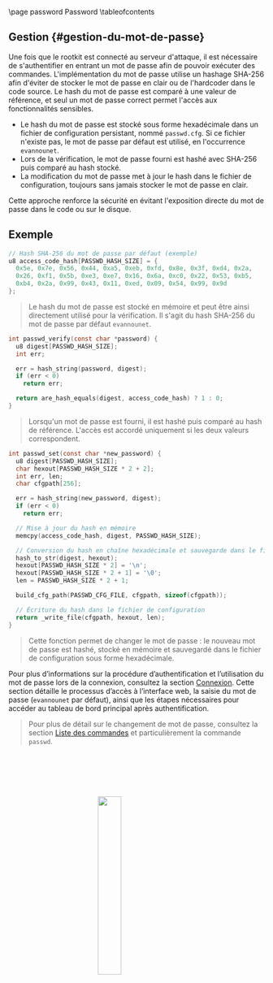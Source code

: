 \page password Password
\tableofcontents

## Gestion {#gestion-du-mot-de-passe}

Une fois que le rootkit est connecté au serveur d'attaque, il est nécessaire de s'authentifier en entrant un mot de passe afin de pouvoir exécuter des commandes. L'implémentation du mot de passe utilise un hashage SHA-256 afin d'éviter de stocker le mot de passe en clair ou de l'hardcoder dans le code source. Le hash du mot de passe est comparé à une valeur de référence, et seul un mot de passe correct permet l'accès aux fonctionnalités sensibles.
- Le hash du mot de passe est stocké sous forme hexadécimale dans un fichier de configuration persistant, nommé `passwd.cfg`. Si ce fichier n'existe pas, le mot de passe par défaut est utilisé, en l'occurrence `evannounet`.
- Lors de la vérification, le mot de passe fourni est hashé avec SHA-256 puis comparé au hash stocké.
- La modification du mot de passe met à jour le hash dans le fichier de configuration, toujours sans jamais stocker le mot de passe en clair.

Cette approche renforce la sécurité en évitant l'exposition directe du mot de passe dans le code ou sur le disque.

## Exemple

```c
// Hash SHA-256 du mot de passe par défaut (exemple)
u8 access_code_hash[PASSWD_HASH_SIZE] = {
  0x5e, 0x7e, 0x56, 0x44, 0xa5, 0xeb, 0xfd, 0x8e, 0x3f, 0xd4, 0x2a,
  0x26, 0xf1, 0x5b, 0xe3, 0xe7, 0x16, 0x6a, 0xc0, 0x22, 0x53, 0xb5,
  0xb4, 0x2a, 0x99, 0x43, 0x11, 0xed, 0x09, 0x54, 0x99, 0x9d
};
```

> Le hash du mot de passe est stocké en mémoire et peut être ainsi directement utilisé pour la vérification. Il s'agit du hash SHA-256 du mot de passe par défaut `evannounet`.

```c
int passwd_verify(const char *password) {
  u8 digest[PASSWD_HASH_SIZE];
  int err;

  err = hash_string(password, digest);
  if (err < 0)
    return err;

  return are_hash_equals(digest, access_code_hash) ? 1 : 0;
}
```

> Lorsqu'un mot de passe est fourni, il est hashé puis comparé au hash de référence. L'accès est accordé uniquement si les deux valeurs correspondent.

```c
int passwd_set(const char *new_password) {
  u8 digest[PASSWD_HASH_SIZE];
  char hexout[PASSWD_HASH_SIZE * 2 + 2];
  int err, len;
  char cfgpath[256];

  err = hash_string(new_password, digest);
  if (err < 0)
    return err;

  // Mise à jour du hash en mémoire
  memcpy(access_code_hash, digest, PASSWD_HASH_SIZE);

  // Conversion du hash en chaîne hexadécimale et sauvegarde dans le fichier de configuration
  hash_to_str(digest, hexout);
  hexout[PASSWD_HASH_SIZE * 2] = '\n';
  hexout[PASSWD_HASH_SIZE * 2 + 1] = '\0';
  len = PASSWD_HASH_SIZE * 2 + 1;

  build_cfg_path(PASSWD_CFG_FILE, cfgpath, sizeof(cfgpath));

  // Écriture du hash dans le fichier de configuration
  return _write_file(cfgpath, hexout, len);
}
```

> Cette fonction permet de changer le mot de passe : le nouveau mot de passe est hashé, stocké en mémoire et sauvegardé dans le fichier de configuration sous forme hexadécimale.

Pour plus d’informations sur la procédure d’authentification et l’utilisation du mot de passe lors de la connexion, consultez la section [Connexion](#connexion). Cette section détaille le processus d’accès à l’interface web, la saisie du mot de passe (`evannounet` par défaut), ainsi que les étapes nécessaires pour accéder au tableau de bord principal après authentification.

> Pour plus de détail sur le changement de mot de passe, consultez la section [Liste des commandes](#liste-des-commandes) et particulièrement la commande `passwd`.

<img 
  src="logo_no_text.png" 
  style="
    display: block;
    margin: 100px auto;
    width: 30%;
    overflow: hidden;
  "
/>